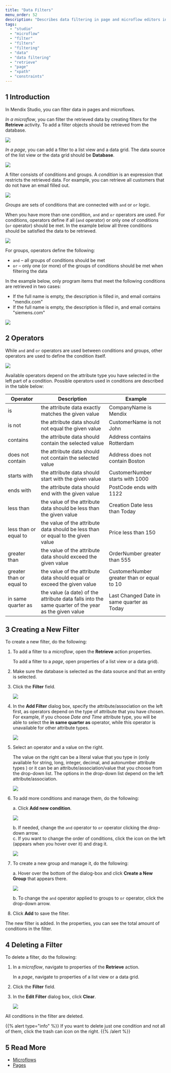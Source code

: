 ```yaml
---
title: "Data Filters"
menu_order: 52
description: "Describes data filtering in page and microflow editors in Mendix Studio."
tags:
  - "studio"
  - "microflow"
  - "filter"
  - "filters"
  - "filtering"
  - "data"
  - "data filtering"
  - "retrieve"
  - "page"
  - "xpath"
  - "constraints"
---
```


## 1 Introduction

In Mendix Studio, you can filter data in pages and microflows.

*In a microflow*, you can filter the retrieved data by creating filters for the **Retrieve** activity. To add a filter objects should be retrieved from the database.

![](attachments/filters/retrieve-from-database.png)

*In a page*, you can add a filter to a list view and a data grid. The data source of the list view or the data grid should be **Database**.

![](attachments/filters/page-database.jpg)

A filter consists of conditions and groups. A *condition* is an expression that restricts the retrieved data. For example, you can retrieve all customers that do not have an email filled out.

![](attachments/filters/filter-condition.png)

*Groups* are sets of conditions that are connected with `and`  or `or` logic.

When you have more than one condition, `and` and `or` operators are used. For conditions, operators define if all (`and` operator) or only one of conditions (`or` operator) should be met. In the example below all three conditions should be satisfied the data to be retrieved.

![](attachments/filters/and-operator-in-conditions.png)

For groups, operators define the following:

* `and` – all groups of conditions should be met
* `or` – only one (or more) of the groups of conditions should be met when filtering the data

In the example below, only program items that meet the following conditions are retrieved in two cases:

* If the full name is empty, the description is filled in, and email contains "mendix.com"
* If the full name is empty, the description is filled in, and email contains "siemens.com"

![](attachments/filters/operators-between-groups.png)

## 2 Operators

While `and` and `or` operators are used between conditions and groups, other operators are used to define the condition itself.

![](attachments/filters/operator-examples.png)

Available operators depend on the attribute type you have selected in the left part of a condition. Possible operators used in conditions are described in the table below:

| Operator                 | Description                                                                                         | Example                                    |
| ------------------------ | --------------------------------------------------------------------------------------------------- | ------------------------------------------ |
| is                       | the attribute data exactly matches the given value                                                  | CompanyName is Mendix                      |
| is not                   | the attribute data should not equal the given value                                                 | CustomerName is not John                   |
| contains                 | the attribute data should contain the selected value                                                | Address contains Rotterdam                 |
| does not contain         | the attribute data should not contain the selected value                                            | Address does not contain Boston            |
| starts with              | the attribute data should start with the given value                                                | CustomerNumber starts with 1000            |
| ends with                | the attribute data should end with the given value                                                  | PostCode ends with 1122                    |
| less than                | the value of the attribute data should be less than the given value                                 | Creation Date less than Today              |
| less than or equal to    | the value of the attribute data should be less than or equal to the given value                     | Price less than 150                        |
| greater than             | the value of the attribute data should exceed the given value                                       | OrderNumber greater than 555               |
| greater than or equal to | the value of the attribute data should equal or exceed the given value                              | CustomerNumber greater than or equal to 10 |
| in same quarter as       | the value (a date) of the attribute data falls into the same quarter of the year as the given value | Last Changed Date in same quarter as Today |

## 3 Creating a New Filter

To create a new filter, do the following:

1. To add a filter to a *microflow*, open the **Retrieve** action properties.

    To add a filter to a *page*, open properties of a list view or a data grid).

2. Make sure the database is selected as the data source and that an entity is selected.

2. Click the **Filter** field.

    ![](attachments/filters/filter-field.png)

3. In the **Add Filter** dialog box, specify the attribute/association on the left first, as operators depend on the type of attribute that you have chosen. For example, if you choose *Date and Time* attribute type, you will be able to select the **in same quarter as** operator, while this operator is unavailable for other attribute types.

    ![](attachments/filters/in-same-quarter-as-operator-example.png)

4. Select an operator and a value on the right.

    The value on the right can be a literal value that you type in (only available for string, long, integer, decimal, and autonumber attribute types ) or it can be an attribute/association/value that you choose from the drop-down list. The options in the drop-down list depend on the left attribute/association.

    ![](attachments/filters/list-of-options.png)

5. To add more conditions and manage them, do the following: <br/>

    a. Click **Add new condition**. <br/>

    ![](attachments/filters/add-new-condition.png)<br/>

    b. If needed, change the `and` operator to `or` operator clicking the drop-down arrow. <br/> c.   If you want to change the order of conditions, click the icon on the left (appears when you hover over it) and drag it.<br/>

    ![](attachments/filters/change-order.png)<br/>

6. To create a new group and manage it, do the following: <br/>

    a.  Hover over the bottom of the dialog-box and click **Create a New Group** that appears there.<br/>

    ![](attachments/filters/create-new-group.png)<br/>

    b. To change the `and` operator applied to groups to `or` operator, click the drop-down arrow.

7. Click **Add** to save the filter.

The new filter is added. In the properties, you can see the total amount of conditions in the filter.

## 4 Deleting a Filter

To delete a filter, do the following:

1. In a *microflow*, navigate to properties of the **Retrieve** action.

    In a *page*, navigate to properties of a list view or a data grid.

2. Click the **Filter** field.

3. In the **Edit Filter** dialog box, click **Clear**.

    ![](attachments/filters/clear-filter.png)

All conditions in the filter are deleted.

{{% alert type="info" %}}
If you want to delete just one condition and not all of them, click the trash can icon on the right.
{{% /alert %}}

## 5 Read More

* [Microflows](microflows)
* [Pages](page-editor)
